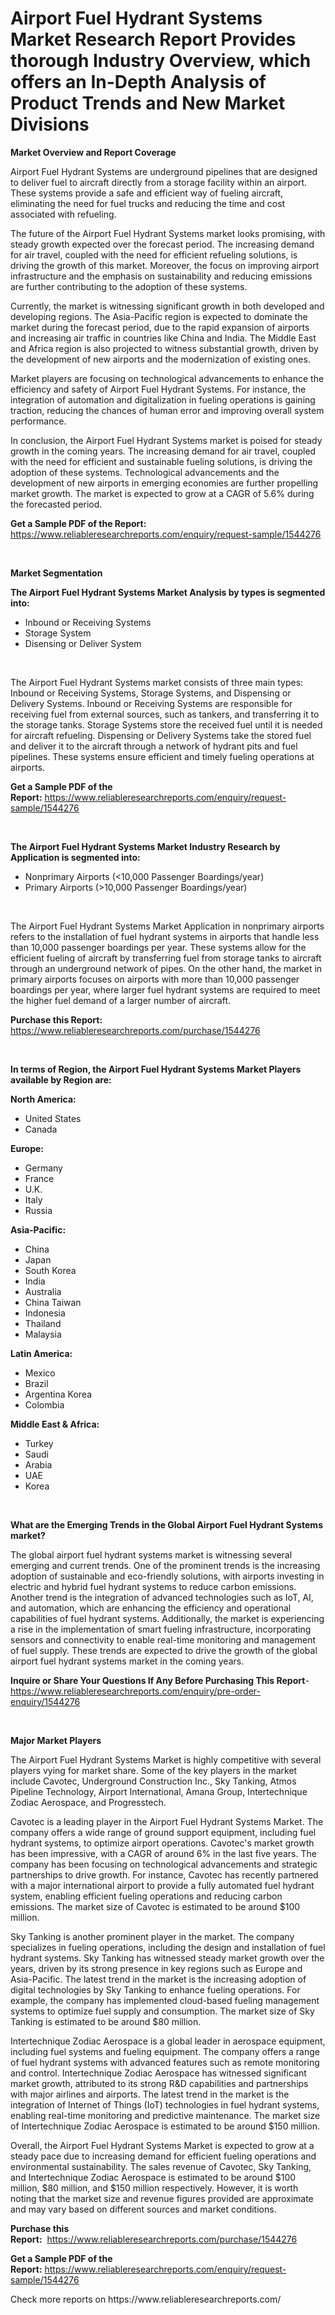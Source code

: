 <p><h1>Airport Fuel Hydrant Systems Market Research Report Provides thorough Industry Overview, which offers an In-Depth Analysis of Product Trends and New Market Divisions</h1></p><p><strong>Market Overview and Report Coverage</strong></p>
<p><p>Airport Fuel Hydrant Systems are underground pipelines that are designed to deliver fuel to aircraft directly from a storage facility within an airport. These systems provide a safe and efficient way of fueling aircraft, eliminating the need for fuel trucks and reducing the time and cost associated with refueling.</p><p>The future of the Airport Fuel Hydrant Systems market looks promising, with steady growth expected over the forecast period. The increasing demand for air travel, coupled with the need for efficient refueling solutions, is driving the growth of this market. Moreover, the focus on improving airport infrastructure and the emphasis on sustainability and reducing emissions are further contributing to the adoption of these systems.</p><p>Currently, the market is witnessing significant growth in both developed and developing regions. The Asia-Pacific region is expected to dominate the market during the forecast period, due to the rapid expansion of airports and increasing air traffic in countries like China and India. The Middle East and Africa region is also projected to witness substantial growth, driven by the development of new airports and the modernization of existing ones.</p><p>Market players are focusing on technological advancements to enhance the efficiency and safety of Airport Fuel Hydrant Systems. For instance, the integration of automation and digitalization in fueling operations is gaining traction, reducing the chances of human error and improving overall system performance.</p><p>In conclusion, the Airport Fuel Hydrant Systems market is poised for steady growth in the coming years. The increasing demand for air travel, coupled with the need for efficient and sustainable fueling solutions, is driving the adoption of these systems. Technological advancements and the development of new airports in emerging economies are further propelling market growth. The market is expected to grow at a CAGR of 5.6% during the forecasted period.</p></p>
<p><strong>Get a Sample PDF of the Report:</strong> <a href="https://www.reliableresearchreports.com/enquiry/request-sample/1544276">https://www.reliableresearchreports.com/enquiry/request-sample/1544276</a></p>
<p>&nbsp;</p>
<p><strong>Market Segmentation</strong></p>
<p><strong>The Airport Fuel Hydrant Systems Market Analysis by types is segmented into:</strong></p>
<p><ul><li>Inbound or Receiving Systems</li><li>Storage System</li><li>Disensing or Deliver System</li></ul></p>
<p>&nbsp;</p>
<p><p>The Airport Fuel Hydrant Systems market consists of three main types: Inbound or Receiving Systems, Storage Systems, and Dispensing or Delivery Systems. Inbound or Receiving Systems are responsible for receiving fuel from external sources, such as tankers, and transferring it to the storage tanks. Storage Systems store the received fuel until it is needed for aircraft refueling. Dispensing or Delivery Systems take the stored fuel and deliver it to the aircraft through a network of hydrant pits and fuel pipelines. These systems ensure efficient and timely fueling operations at airports.</p></p>
<p><strong>Get a Sample PDF of the Report:</strong>&nbsp;<a href="https://www.reliableresearchreports.com/enquiry/request-sample/1544276">https://www.reliableresearchreports.com/enquiry/request-sample/1544276</a></p>
<p>&nbsp;</p>
<p><strong>The Airport Fuel Hydrant Systems Market Industry Research by Application is segmented into:</strong></p>
<p><ul><li>Nonprimary Airports (<10,000 Passenger Boardings/year)</li><li>Primary Airports (>10,000 Passenger Boardings/year)</li></ul></p>
<p>&nbsp;</p>
<p><p>The Airport Fuel Hydrant Systems Market Application in nonprimary airports refers to the installation of fuel hydrant systems in airports that handle less than 10,000 passenger boardings per year. These systems allow for the efficient fueling of aircraft by transferring fuel from storage tanks to aircraft through an underground network of pipes. On the other hand, the market in primary airports focuses on airports with more than 10,000 passenger boardings per year, where larger fuel hydrant systems are required to meet the higher fuel demand of a larger number of aircraft.</p></p>
<p><strong>Purchase this Report:</strong>&nbsp; <a href="https://www.reliableresearchreports.com/purchase/1544276">https://www.reliableresearchreports.com/purchase/1544276</a></p>
<p>&nbsp;</p>
<p><strong>In terms of Region, the Airport Fuel Hydrant Systems Market Players available by Region are:</strong></p>
<p>
    <p> <strong> North America: </strong>
        <ul>
            <li>United States</li>
            <li>Canada</li>
        </ul>
        </p> 
    <p> <strong> Europe: </strong>
        <ul>
            <li>Germany</li>
            <li>France</li>
            <li>U.K.</li>
            <li>Italy</li>
            <li>Russia</li>
        </ul>
        </p> 
    <p> <strong> Asia-Pacific: </strong>
        <ul>
            <li>China</li>
            <li>Japan</li>
            <li>South Korea</li>
            <li>India</li>
            <li>Australia</li>
            <li>China Taiwan</li>
            <li>Indonesia</li>
            <li>Thailand</li>
            <li>Malaysia</li>
        </ul>
        </p> 
    <p> <strong> Latin America: </strong>
        <ul>
            <li>Mexico</li>
            <li>Brazil</li>
            <li>Argentina Korea</li>
            <li>Colombia</li>
        </ul>
        </p> 
    <p> <strong> Middle East & Africa: </strong>
        <ul>
            <li>Turkey</li>
            <li>Saudi</li>
            <li>Arabia</li>
            <li>UAE</li>
            <li>Korea</li>
        </ul>
    </p>
    </p>
<p>&nbsp;</p>
<p><strong>What are the Emerging Trends in the Global Airport Fuel Hydrant Systems market?</strong></p>
<p><p>The global airport fuel hydrant systems market is witnessing several emerging and current trends. One of the prominent trends is the increasing adoption of sustainable and eco-friendly solutions, with airports investing in electric and hybrid fuel hydrant systems to reduce carbon emissions. Another trend is the integration of advanced technologies such as IoT, AI, and automation, which are enhancing the efficiency and operational capabilities of fuel hydrant systems. Additionally, the market is experiencing a rise in the implementation of smart fueling infrastructure, incorporating sensors and connectivity to enable real-time monitoring and management of fuel supply. These trends are expected to drive the growth of the global airport fuel hydrant systems market in the coming years.</p></p>
<p><strong>Inquire or Share Your Questions If Any Before Purchasing This Report</strong>- <a href="https://www.reliableresearchreports.com/enquiry/pre-order-enquiry/1544276">https://www.reliableresearchreports.com/enquiry/pre-order-enquiry/1544276</a></p>
<p>&nbsp;</p>
<p><strong>Major Market Players</strong></p>
<p><p>The Airport Fuel Hydrant Systems Market is highly competitive with several players vying for market share. Some of the key players in the market include Cavotec, Underground Construction Inc., Sky Tanking, Atmos Pipeline Technology, Airport International, Amana Group, Intertechnique Zodiac Aerospace, and Progresstech.</p><p>Cavotec is a leading player in the Airport Fuel Hydrant Systems Market. The company offers a wide range of ground support equipment, including fuel hydrant systems, to optimize airport operations. Cavotec's market growth has been impressive, with a CAGR of around 6% in the last five years. The company has been focusing on technological advancements and strategic partnerships to drive growth. For instance, Cavotec has recently partnered with a major international airport to provide a fully automated fuel hydrant system, enabling efficient fueling operations and reducing carbon emissions. The market size of Cavotec is estimated to be around $100 million.</p><p>Sky Tanking is another prominent player in the market. The company specializes in fueling operations, including the design and installation of fuel hydrant systems. Sky Tanking has witnessed steady market growth over the years, driven by its strong presence in key regions such as Europe and Asia-Pacific. The latest trend in the market is the increasing adoption of digital technologies by Sky Tanking to enhance fueling operations. For example, the company has implemented cloud-based fueling management systems to optimize fuel supply and consumption. The market size of Sky Tanking is estimated to be around $80 million.</p><p>Intertechnique Zodiac Aerospace is a global leader in aerospace equipment, including fuel systems and fueling equipment. The company offers a range of fuel hydrant systems with advanced features such as remote monitoring and control. Intertechnique Zodiac Aerospace has witnessed significant market growth, attributed to its strong R&D capabilities and partnerships with major airlines and airports. The latest trend in the market is the integration of Internet of Things (IoT) technologies in fuel hydrant systems, enabling real-time monitoring and predictive maintenance. The market size of Intertechnique Zodiac Aerospace is estimated to be around $150 million.</p><p>Overall, the Airport Fuel Hydrant Systems Market is expected to grow at a steady pace due to increasing demand for efficient fueling operations and environmental sustainability. The sales revenue of Cavotec, Sky Tanking, and Intertechnique Zodiac Aerospace is estimated to be around $100 million, $80 million, and $150 million respectively. However, it is worth noting that the market size and revenue figures provided are approximate and may vary based on different sources and market conditions.</p></p>
<p><strong>Purchase this Report:</strong>&nbsp;&nbsp;<a href="https://www.reliableresearchreports.com/purchase/1544276">https://www.reliableresearchreports.com/purchase/1544276</a></p>
<p></p>
<p><strong>Get a Sample PDF of the Report:</strong>&nbsp;<a href="https://www.reliableresearchreports.com/enquiry/request-sample/1544276">https://www.reliableresearchreports.com/enquiry/request-sample/1544276</a></p>
<p>Check more reports on https://www.reliableresearchreports.com/</p>
